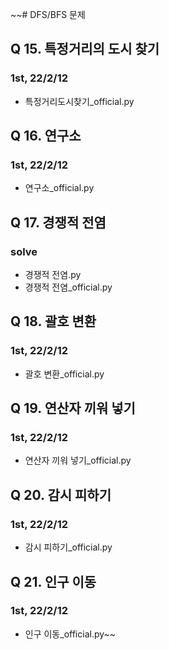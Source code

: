 ~~# DFS/BFS 문제

## Q 15. 특정거리의 도시 찾기
### 1st, 22/2/12

- 특정거리도시찾기_official.py

## Q 16. 연구소
### 1st, 22/2/12

- 연구소_official.py

## Q 17. 경쟁적 전염
### solve

- 경쟁적 전염.py
- 경쟁적 전염_official.py

## Q 18. 괄호 변환
### 1st, 22/2/12

 - 괄호 변환_official.py

## Q 19. 연산자 끼워 넣기
### 1st, 22/2/12

 - 연산자 끼워 넣기_official.py

## Q 20. 감시 피하기
### 1st, 22/2/12

 - 감시 피하기_official.py

## Q 21. 인구 이동
### 1st, 22/2/12

 - 인구 이동_official.py~~